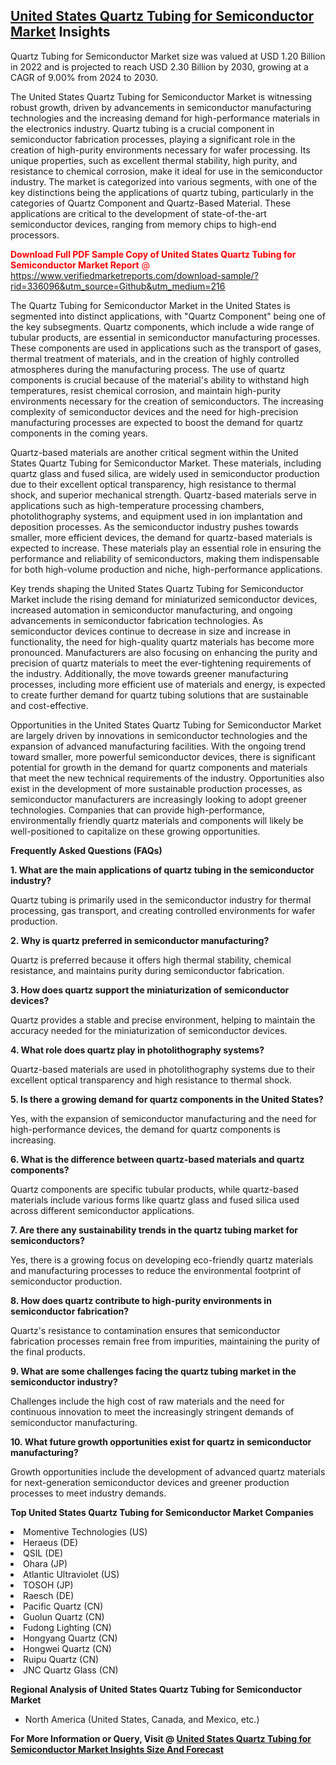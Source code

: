 <h2><a href="https://www.verifiedmarketreports.com/download-sample/?rid=336096&amp;utm_source=Github&amp;utm_medium=216" target="_blank">United States Quartz Tubing for Semiconductor Market</a> Insights</h2><p>Quartz Tubing for Semiconductor Market size was valued at USD 1.20 Billion in 2022 and is projected to reach USD 2.30 Billion by 2030, growing at a CAGR of 9.00% from 2024 to 2030.</p><p><p>The United States Quartz Tubing for Semiconductor Market is witnessing robust growth, driven by advancements in semiconductor manufacturing technologies and the increasing demand for high-performance materials in the electronics industry. Quartz tubing is a crucial component in semiconductor fabrication processes, playing a significant role in the creation of high-purity environments necessary for wafer processing. Its unique properties, such as excellent thermal stability, high purity, and resistance to chemical corrosion, make it ideal for use in the semiconductor industry. The market is categorized into various segments, with one of the key distinctions being the applications of quartz tubing, particularly in the categories of Quartz Component and Quartz-Based Material. These applications are critical to the development of state-of-the-art semiconductor devices, ranging from memory chips to high-end processors. <p><span class=""><span style="color: #ff0000;"><strong>Download Full PDF Sample Copy of United States Quartz Tubing for Semiconductor Market Report</strong> @ </span><a href="https://www.verifiedmarketreports.com/download-sample/?rid=336096&amp;utm_source=Github&amp;utm_medium=216" target="_blank">https://www.verifiedmarketreports.com/download-sample/?rid=336096&amp;utm_source=Github&amp;utm_medium=216</a></span></p></p><p>The Quartz Tubing for Semiconductor Market in the United States is segmented into distinct applications, with "Quartz Component" being one of the key subsegments. Quartz components, which include a wide range of tubular products, are essential in semiconductor manufacturing processes. These components are used in applications such as the transport of gases, thermal treatment of materials, and in the creation of highly controlled atmospheres during the manufacturing process. The use of quartz components is crucial because of the material's ability to withstand high temperatures, resist chemical corrosion, and maintain high-purity environments necessary for the creation of semiconductors. The increasing complexity of semiconductor devices and the need for high-precision manufacturing processes are expected to boost the demand for quartz components in the coming years.</p><p>Quartz-based materials are another critical segment within the United States Quartz Tubing for Semiconductor Market. These materials, including quartz glass and fused silica, are widely used in semiconductor production due to their excellent optical transparency, high resistance to thermal shock, and superior mechanical strength. Quartz-based materials serve in applications such as high-temperature processing chambers, photolithography systems, and equipment used in ion implantation and deposition processes. As the semiconductor industry pushes towards smaller, more efficient devices, the demand for quartz-based materials is expected to increase. These materials play an essential role in ensuring the performance and reliability of semiconductors, making them indispensable for both high-volume production and niche, high-performance applications.</p><p>Key trends shaping the United States Quartz Tubing for Semiconductor Market include the rising demand for miniaturized semiconductor devices, increased automation in semiconductor manufacturing, and ongoing advancements in semiconductor fabrication technologies. As semiconductor devices continue to decrease in size and increase in functionality, the need for high-quality quartz materials has become more pronounced. Manufacturers are also focusing on enhancing the purity and precision of quartz materials to meet the ever-tightening requirements of the industry. Additionally, the move towards greener manufacturing processes, including more efficient use of materials and energy, is expected to create further demand for quartz tubing solutions that are sustainable and cost-effective.</p><p>Opportunities in the United States Quartz Tubing for Semiconductor Market are largely driven by innovations in semiconductor technologies and the expansion of advanced manufacturing facilities. With the ongoing trend toward smaller, more powerful semiconductor devices, there is significant potential for growth in the demand for quartz components and materials that meet the new technical requirements of the industry. Opportunities also exist in the development of more sustainable production processes, as semiconductor manufacturers are increasingly looking to adopt greener technologies. Companies that can provide high-performance, environmentally friendly quartz materials and components will likely be well-positioned to capitalize on these growing opportunities.</p><p><strong>Frequently Asked Questions (FAQs)</strong></p><p><strong>1. What are the main applications of quartz tubing in the semiconductor industry?</strong></p><p>Quartz tubing is primarily used in the semiconductor industry for thermal processing, gas transport, and creating controlled environments for wafer production.</p><p><strong>2. Why is quartz preferred in semiconductor manufacturing?</strong></p><p>Quartz is preferred because it offers high thermal stability, chemical resistance, and maintains purity during semiconductor fabrication.</p><p><strong>3. How does quartz support the miniaturization of semiconductor devices?</strong></p><p>Quartz provides a stable and precise environment, helping to maintain the accuracy needed for the miniaturization of semiconductor devices.</p><p><strong>4. What role does quartz play in photolithography systems?</strong></p><p>Quartz-based materials are used in photolithography systems due to their excellent optical transparency and high resistance to thermal shock.</p><p><strong>5. Is there a growing demand for quartz components in the United States?</strong></p><p>Yes, with the expansion of semiconductor manufacturing and the need for high-performance devices, the demand for quartz components is increasing.</p><p><strong>6. What is the difference between quartz-based materials and quartz components?</strong></p><p>Quartz components are specific tubular products, while quartz-based materials include various forms like quartz glass and fused silica used across different semiconductor applications.</p><p><strong>7. Are there any sustainability trends in the quartz tubing market for semiconductors?</strong></p><p>Yes, there is a growing focus on developing eco-friendly quartz materials and manufacturing processes to reduce the environmental footprint of semiconductor production.</p><p><strong>8. How does quartz contribute to high-purity environments in semiconductor fabrication?</strong></p><p>Quartz's resistance to contamination ensures that semiconductor fabrication processes remain free from impurities, maintaining the purity of the final products.</p><p><strong>9. What are some challenges facing the quartz tubing market in the semiconductor industry?</strong></p><p>Challenges include the high cost of raw materials and the need for continuous innovation to meet the increasingly stringent demands of semiconductor manufacturing.</p><p><strong>10. What future growth opportunities exist for quartz in semiconductor manufacturing?</strong></p><p>Growth opportunities include the development of advanced quartz materials for next-generation semiconductor devices and greener production processes to meet industry demands.</p></p><p><strong>Top United States Quartz Tubing for Semiconductor Market Companies</strong></p><div data-test-id=""><p><li>Momentive Technologies (US)</li><li> Heraeus (DE)</li><li> QSIL (DE)</li><li> Ohara (JP)</li><li> Atlantic Ultraviolet (US)</li><li> TOSOH (JP)</li><li> Raesch (DE)</li><li> Pacific Quartz (CN)</li><li> Guolun Quartz (CN)</li><li> Fudong Lighting (CN)</li><li> Hongyang Quartz (CN)</li><li> Hongwei Quartz (CN)</li><li> Ruipu Quartz (CN)</li><li> JNC Quartz Glass (CN)</li></p><div><strong>Regional Analysis of&nbsp;United States Quartz Tubing for Semiconductor Market</strong></div><ul><li dir="ltr"><p dir="ltr">North America&nbsp;(United States, Canada, and Mexico, etc.)</p></li></ul><p><strong>For More Information or Query, Visit @&nbsp;</strong><strong><a href="https://www.verifiedmarketreports.com/product/quartz-tubing-for-semiconductor-market/?utm_source=Github&amp;utm_medium=216" target="_blank">United States Quartz Tubing for Semiconductor Market Insights Size And Forecast</a></strong></p></div>
